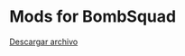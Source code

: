 # Mods for BombSquad

[Descargar archivo](https://github.com/SEBASTIAN2059/Mods-for-BombSquad/blob/main/test.py)
